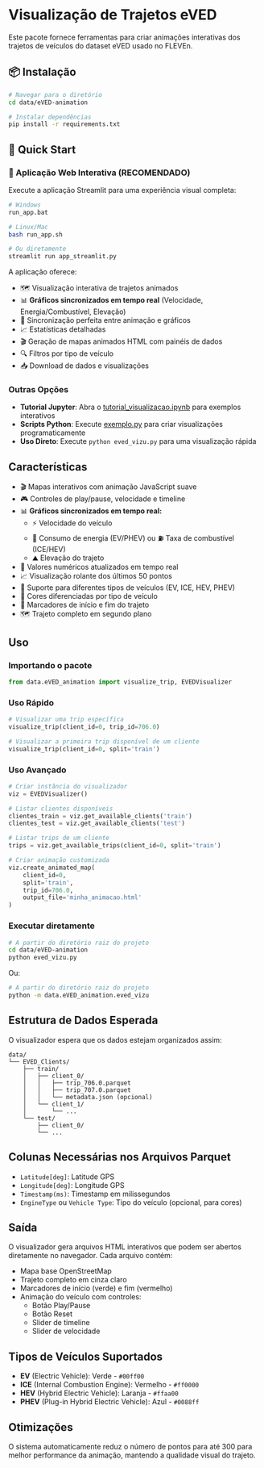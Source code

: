 # Visualização de Trajetos eVED

Este pacote fornece ferramentas para criar animações interativas dos trajetos de veículos do dataset eVED usado no FLEVEn.

## 📦 Instalação

```bash
# Navegar para o diretório
cd data/eVED-animation

# Instalar dependências
pip install -r requirements.txt
```

## 🚀 Quick Start

### 🌟 Aplicação Web Interativa (RECOMENDADO)

Execute a aplicação Streamlit para uma experiência visual completa:

```bash
# Windows
run_app.bat

# Linux/Mac
bash run_app.sh

# Ou diretamente
streamlit run app_streamlit.py
```

A aplicação oferece:
- 🗺️ Visualização interativa de trajetos animados
- 📊 **Gráficos sincronizados em tempo real** (Velocidade, Energia/Combustível, Elevação)
- 🎯 Sincronização perfeita entre animação e gráficos
- 📈 Estatísticas detalhadas
- 🎬 Geração de mapas animados HTML com painéis de dados
- 🔍 Filtros por tipo de veículo
- 📥 Download de dados e visualizações

### Outras Opções

- **Tutorial Jupyter**: Abra o [tutorial_visualizacao.ipynb](tutorial_visualizacao.ipynb) para exemplos interativos
- **Scripts Python**: Execute [exemplo.py](exemplo.py) para criar visualizações programaticamente
- **Uso Direto**: Execute `python eved_vizu.py` para uma visualização rápida

## Características

- 🎬 Mapas interativos com animação JavaScript suave
- 🎮 Controles de play/pause, velocidade e timeline
- 📊 **Gráficos sincronizados em tempo real:**
  - ⚡ Velocidade do veículo
  - 🔋 Consumo de energia (EV/PHEV) ou ⛽ Taxa de combustível (ICE/HEV)
  - ⛰️ Elevação do trajeto
- 🔢 Valores numéricos atualizados em tempo real
- 📈 Visualização rolante dos últimos 50 pontos
- 🚗 Suporte para diferentes tipos de veículos (EV, ICE, HEV, PHEV)
- 🎨 Cores diferenciadas por tipo de veículo
- 📍 Marcadores de início e fim do trajeto
- 🗺️ Trajeto completo em segundo plano

## Uso

### Importando o pacote

```python
from data.eVED_animation import visualize_trip, EVEDVisualizer
```

### Uso Rápido

```python
# Visualizar uma trip específica
visualize_trip(client_id=0, trip_id=706.0)

# Visualizar a primeira trip disponível de um cliente
visualize_trip(client_id=0, split='train')
```

### Uso Avançado

```python
# Criar instância do visualizador
viz = EVEDVisualizer()

# Listar clientes disponíveis
clientes_train = viz.get_available_clients('train')
clientes_test = viz.get_available_clients('test')

# Listar trips de um cliente
trips = viz.get_available_trips(client_id=0, split='train')

# Criar animação customizada
viz.create_animated_map(
    client_id=0,
    split='train',
    trip_id=706.0,
    output_file='minha_animacao.html'
)
```

### Executar diretamente

```bash
# A partir do diretório raiz do projeto
cd data/eVED-animation
python eved_vizu.py
```

Ou:

```bash
# A partir do diretório raiz do projeto
python -m data.eVED_animation.eved_vizu
```

## Estrutura de Dados Esperada

O visualizador espera que os dados estejam organizados assim:

```
data/
└── EVED_Clients/
    ├── train/
    │   ├── client_0/
    │   │   ├── trip_706.0.parquet
    │   │   ├── trip_707.0.parquet
    │   │   └── metadata.json (opcional)
    │   └── client_1/
    │       └── ...
    └── test/
        ├── client_0/
        └── ...
```

## Colunas Necessárias nos Arquivos Parquet

- `Latitude[deg]`: Latitude GPS
- `Longitude[deg]`: Longitude GPS
- `Timestamp(ms)`: Timestamp em milissegundos
- `EngineType` ou `Vehicle Type`: Tipo do veículo (opcional, para cores)

## Saída

O visualizador gera arquivos HTML interativos que podem ser abertos diretamente no navegador. Cada arquivo contém:

- Mapa base OpenStreetMap
- Trajeto completo em cinza claro
- Marcadores de início (verde) e fim (vermelho)
- Animação do veículo com controles:
  - Botão Play/Pause
  - Botão Reset
  - Slider de timeline
  - Slider de velocidade

## Tipos de Veículos Suportados

- **EV** (Electric Vehicle): Verde - `#00ff00`
- **ICE** (Internal Combustion Engine): Vermelho - `#ff0000`
- **HEV** (Hybrid Electric Vehicle): Laranja - `#ffaa00`
- **PHEV** (Plug-in Hybrid Electric Vehicle): Azul - `#0088ff`

## Otimizações

O sistema automaticamente reduz o número de pontos para até 300 para melhor performance da animação, mantendo a qualidade visual do trajeto.

